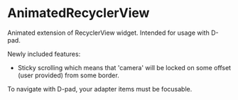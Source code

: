# AnimatedRecyclerView
Animated extension of RecyclerView widget. Intended for usage with D-pad.

Newly included features:
 - Sticky scrolling which means that 'camera' will be locked on some offset (user provided) from some border.
 
To navigate with D-pad, your adapter items must be focusable.
